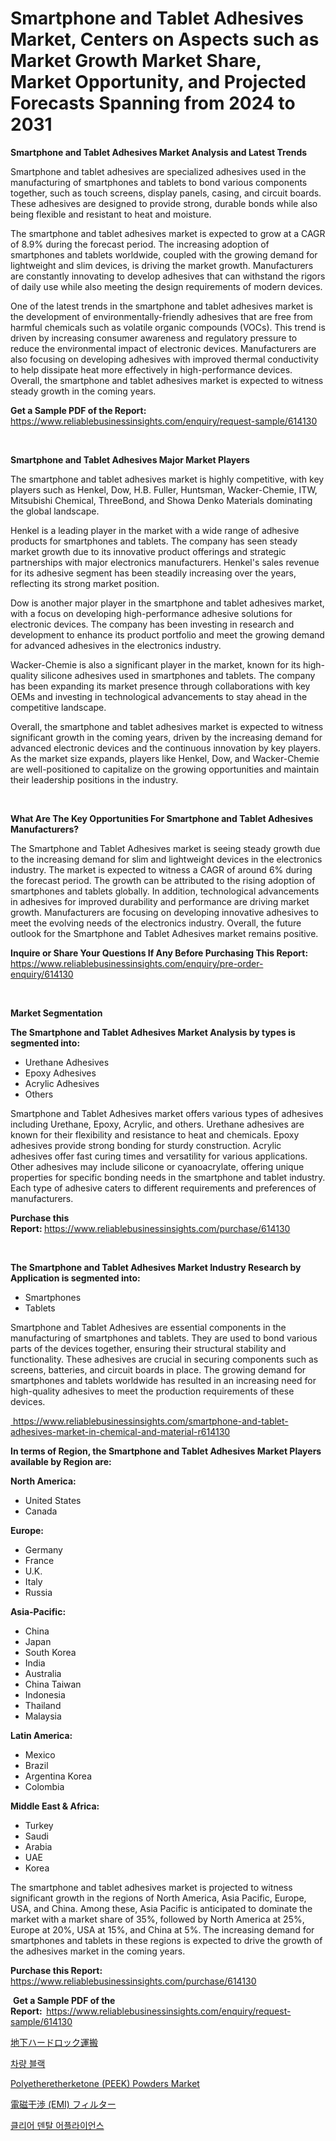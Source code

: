 <p><h1>Smartphone and Tablet Adhesives Market, Centers on Aspects such as Market Growth Market Share, Market Opportunity, and Projected Forecasts Spanning from 2024 to 2031</h1></p><p><strong>Smartphone and Tablet Adhesives Market Analysis and Latest Trends</strong></p>
<p><p>Smartphone and tablet adhesives are specialized adhesives used in the manufacturing of smartphones and tablets to bond various components together, such as touch screens, display panels, casing, and circuit boards. These adhesives are designed to provide strong, durable bonds while also being flexible and resistant to heat and moisture.</p><p>The smartphone and tablet adhesives market is expected to grow at a CAGR of 8.9% during the forecast period. The increasing adoption of smartphones and tablets worldwide, coupled with the growing demand for lightweight and slim devices, is driving the market growth. Manufacturers are constantly innovating to develop adhesives that can withstand the rigors of daily use while also meeting the design requirements of modern devices.</p><p>One of the latest trends in the smartphone and tablet adhesives market is the development of environmentally-friendly adhesives that are free from harmful chemicals such as volatile organic compounds (VOCs). This trend is driven by increasing consumer awareness and regulatory pressure to reduce the environmental impact of electronic devices. Manufacturers are also focusing on developing adhesives with improved thermal conductivity to help dissipate heat more effectively in high-performance devices. Overall, the smartphone and tablet adhesives market is expected to witness steady growth in the coming years.</p></p>
<p><strong>Get a Sample PDF of the Report:&nbsp;</strong> <a href="https://www.reliablebusinessinsights.com/enquiry/request-sample/614130">https://www.reliablebusinessinsights.com/enquiry/request-sample/614130</a></p>
<p>&nbsp;</p>
<p><strong>Smartphone and Tablet Adhesives Major Market Players</strong></p>
<p><p>The smartphone and tablet adhesives market is highly competitive, with key players such as Henkel, Dow, H.B. Fuller, Huntsman, Wacker-Chemie, ITW, Mitsubishi Chemical, ThreeBond, and Showa Denko Materials dominating the global landscape. </p><p>Henkel is a leading player in the market with a wide range of adhesive products for smartphones and tablets. The company has seen steady market growth due to its innovative product offerings and strategic partnerships with major electronics manufacturers. Henkel's sales revenue for its adhesive segment has been steadily increasing over the years, reflecting its strong market position.</p><p>Dow is another major player in the smartphone and tablet adhesives market, with a focus on developing high-performance adhesive solutions for electronic devices. The company has been investing in research and development to enhance its product portfolio and meet the growing demand for advanced adhesives in the electronics industry.</p><p>Wacker-Chemie is also a significant player in the market, known for its high-quality silicone adhesives used in smartphones and tablets. The company has been expanding its market presence through collaborations with key OEMs and investing in technological advancements to stay ahead in the competitive landscape.</p><p>Overall, the smartphone and tablet adhesives market is expected to witness significant growth in the coming years, driven by the increasing demand for advanced electronic devices and the continuous innovation by key players. As the market size expands, players like Henkel, Dow, and Wacker-Chemie are well-positioned to capitalize on the growing opportunities and maintain their leadership positions in the industry.</p></p>
<p>&nbsp;</p>
<p><strong>What Are The Key Opportunities For Smartphone and Tablet Adhesives Manufacturers?</strong></p>
<p><p>The Smartphone and Tablet Adhesives market is seeing steady growth due to the increasing demand for slim and lightweight devices in the electronics industry. The market is expected to witness a CAGR of around 6% during the forecast period. The growth can be attributed to the rising adoption of smartphones and tablets globally. In addition, technological advancements in adhesives for improved durability and performance are driving market growth. Manufacturers are focusing on developing innovative adhesives to meet the evolving needs of the electronics industry. Overall, the future outlook for the Smartphone and Tablet Adhesives market remains positive.</p></p>
<p><strong>Inquire or Share Your Questions If Any Before Purchasing This Report:</strong> <a href="https://www.reliablebusinessinsights.com/enquiry/pre-order-enquiry/614130">https://www.reliablebusinessinsights.com/enquiry/pre-order-enquiry/614130</a></p>
<p>&nbsp;</p>
<p><strong>Market Segmentation</strong></p>
<p><strong>The Smartphone and Tablet Adhesives Market Analysis by types is segmented into:</strong></p>
<p><ul><li>Urethane Adhesives</li><li>Epoxy Adhesives</li><li>Acrylic Adhesives</li><li>Others</li></ul></p>
<p><p>Smartphone and Tablet Adhesives market offers various types of adhesives including Urethane, Epoxy, Acrylic, and others. Urethane adhesives are known for their flexibility and resistance to heat and chemicals. Epoxy adhesives provide strong bonding for sturdy construction. Acrylic adhesives offer fast curing times and versatility for various applications. Other adhesives may include silicone or cyanoacrylate, offering unique properties for specific bonding needs in the smartphone and tablet industry. Each type of adhesive caters to different requirements and preferences of manufacturers.</p></p>
<p><strong>Purchase this Report:&nbsp;</strong><a href="https://www.reliablebusinessinsights.com/purchase/614130">https://www.reliablebusinessinsights.com/purchase/614130</a></p>
<p>&nbsp;</p>
<p><strong>The Smartphone and Tablet Adhesives Market Industry Research by Application is segmented into:</strong></p>
<p><ul><li>Smartphones</li><li>Tablets</li></ul></p>
<p><p>Smartphone and Tablet Adhesives are essential components in the manufacturing of smartphones and tablets. They are used to bond various parts of the devices together, ensuring their structural stability and functionality. These adhesives are crucial in securing components such as screens, batteries, and circuit boards in place. The growing demand for smartphones and tablets worldwide has resulted in an increasing need for high-quality adhesives to meet the production requirements of these devices.</p></p>
<p><a href="https://www.reliablebusinessinsights.com/smartphone-and-tablet-adhesives-market-in-chemical-and-material-r614130">&nbsp;https://www.reliablebusinessinsights.com/smartphone-and-tablet-adhesives-market-in-chemical-and-material-r614130</a></p>
<p><strong>In terms of Region, the Smartphone and Tablet Adhesives Market Players available by Region are:</strong></p>
<p>
    <p> <strong> North America: </strong>
        <ul>
            <li>United States</li>
            <li>Canada</li>
        </ul>
        </p> 
    <p> <strong> Europe: </strong>
        <ul>
            <li>Germany</li>
            <li>France</li>
            <li>U.K.</li>
            <li>Italy</li>
            <li>Russia</li>
        </ul>
        </p> 
    <p> <strong> Asia-Pacific: </strong>
        <ul>
            <li>China</li>
            <li>Japan</li>
            <li>South Korea</li>
            <li>India</li>
            <li>Australia</li>
            <li>China Taiwan</li>
            <li>Indonesia</li>
            <li>Thailand</li>
            <li>Malaysia</li>
        </ul>
        </p> 
    <p> <strong> Latin America: </strong>
        <ul>
            <li>Mexico</li>
            <li>Brazil</li>
            <li>Argentina Korea</li>
            <li>Colombia</li>
        </ul>
        </p> 
    <p> <strong> Middle East & Africa: </strong>
        <ul>
            <li>Turkey</li>
            <li>Saudi</li>
            <li>Arabia</li>
            <li>UAE</li>
            <li>Korea</li>
        </ul>
    </p>
    </p>
<p><p>The smartphone and tablet adhesives market is projected to witness significant growth in the regions of North America, Asia Pacific, Europe, USA, and China. Among these, Asia Pacific is anticipated to dominate the market with a market share of 35%, followed by North America at 25%, Europe at 20%, USA at 15%, and China at 5%. The increasing demand for smartphones and tablets in these regions is expected to drive the growth of the adhesives market in the coming years.</p></p>
<p><strong>Purchase this Report: </strong><a href="https://www.reliablebusinessinsights.com/purchase/614130">https://www.reliablebusinessinsights.com/purchase/614130</a></p>
<p>&nbsp;<strong>Get a Sample PDF of the Report:&nbsp;&nbsp;</strong><a href="https://www.reliablebusinessinsights.com/enquiry/request-sample/614130">https://www.reliablebusinessinsights.com/enquiry/request-sample/614130</a></p>
<p><strong></strong></p>
<p><p><a href="https://github.com/dadanedu33/Market-Research-Report-List-1/blob/main/450724299756.md">地下ハードロック運搬</a></p><p><a href="https://github.com/durgin521/Market-Research-Report-List-1/blob/main/767986491117.md">차량 블랙</a></p><p><a href="https://github.com/JuliaFadel1922/Market-Research-Report-List-1/blob/main/polyetheretherketone-peek-powders-market.md">Polyetheretherketone (PEEK) Powders Market</a></p><p><a href="https://github.com/zoetazuur/Market-Research-Report-List-1/blob/main/459107899757.md">電磁干渉 (EMI) フィルター</a></p><p><a href="https://github.com/novabrown3/Market-Research-Report-List-1/blob/main/120604191116.md">클리어 덴탈 어플라이언스</a></p></p>